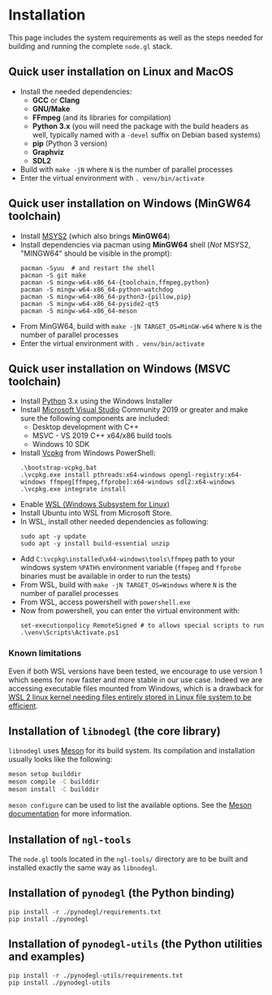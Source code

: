 # Installation

This page includes the system requirements as well as the steps needed for
building and running the complete `node.gl` stack.

## Quick user installation on Linux and MacOS

- Install the needed dependencies:
  - **GCC** or **Clang**
  - **GNU/Make**
  - **FFmpeg** (and its libraries for compilation)
  - **Python 3.x** (you will need the package with the build headers as well,
    typically named with a `-devel` suffix on Debian based systems)
  - **pip** (Python 3 version)
  - **Graphviz**
  - **SDL2**
- Build with `make -jN` where `N` is the number of parallel processes
- Enter the virtual environment with `. venv/bin/activate`

## Quick user installation on Windows (MinGW64 toolchain)

- Install [MSYS2](https://www.msys2.org/) (which also brings **MinGW64**)
- Install dependencies via pacman using **MinGW64** shell (*Not* MSYS2,
"MINGW64" should be visible in the prompt):
    ```shell
    pacman -Syuu  # and restart the shell
    pacman -S git make
    pacman -S mingw-w64-x86_64-{toolchain,ffmpeg,python}
    pacman -S mingw-w64-x86_64-python-watchdog
    pacman -S mingw-w64-x86_64-python3-{pillow,pip}
    pacman -S mingw-w64-x86_64-pyside2-qt5
    pacman -S mingw-w64-x86_64-meson
    ```
- From MinGW64, build with `make -jN TARGET_OS=MinGW-w64` where `N` is the number of parallel processes
- Enter the virtual environment with `. venv/bin/activate`

## Quick user installation on Windows (MSVC toolchain)

- Install [Python](https://www.python.org/downloads/windows/) 3.x using the Windows Installer
- Install [Microsoft Visual Studio](https://visualstudio.microsoft.com/downloads/) Community 2019 or greater and make sure the
following components are included:
    - Desktop development with C++
    - MSVC - VS 2019 C++ x64/x86 build tools
    - Windows 10 SDK
- Install [Vcpkg](https://github.com/microsoft/vcpkg) from Windows PowerShell:
    ```shell
    .\bootstrap-vcpkg.bat
    .\vcpkg.exe install pthreads:x64-windows opengl-registry:x64-windows ffmpeg[ffmpeg,ffprobe]:x64-windows sdl2:x64-windows
    .\vcpkg.exe integrate install
    ```
- Enable [WSL (Windows Subsystem for Linux)](https://docs.microsoft.com/en-us/windows/wsl/install-win10)
- Install Ubuntu into WSL from Microsoft Store.
- In WSL, install other needed dependencies as
following:
    ```shell
    sudo apt -y update
    sudo apt -y install build-essential unzip
    ```
- Add `C:\vcpkg\installed\x64-windows\tools\ffmpeg` path to your windows system `%PATH%` environment variable (`ffmpeg`
and `ffprobe` binaries must be available in order to run the tests)
- From WSL, build with `make -jN TARGET_OS=Windows` where `N` is the number of parallel processes
- From WSL, access powershell with `powershell.exe`
- Now from powershell, you can enter the virtual environment with:
    ```shell
    set-executionpolicy RemoteSigned # to allows special scripts to run
    .\venv\Scripts\Activate.ps1
    ```

### Known limitations

Even if both WSL versions have been tested, we encourage to use version 1
which seems for now faster and more stable in our use case. Indeed we are
accessing executable files mounted from Windows, which is a drawback for
[WSL 2 linux kernel needing files entirely stored in Linux file system to
be efficient][wsl1-vs-wsl2].

[wsl1-vs-wsl2]: https://docs.microsoft.com/en-us/windows/wsl/compare-versions#exceptions-for-using-wsl-1-rather-than-wsl-2

## Installation of `libnodegl` (the core library)

`libnodegl` uses [Meson][meson] for its build system. Its compilation and
installation usually looks like the following:

```sh
meson setup builddir
meson compile -C builddir
meson install -C builddir
```

`meson configure` can be used to list the available options. See the [Meson
documentation][meson-doc] for more information.

[meson]: https://mesonbuild.com/
[meson-doc]: https://mesonbuild.com/Quick-guide.html#compiling-a-meson-project

## Installation of `ngl-tools`

The `node.gl` tools located in the `ngl-tools/` directory are to be built and
installed exactly the same way as `libnodegl`.

## Installation of `pynodegl` (the Python binding)

```shell
pip install -r ./pynodegl/requirements.txt
pip install ./pynodegl
```

## Installation of `pynodegl-utils` (the Python utilities and examples)

```shell
pip install -r ./pynodegl-utils/requirements.txt
pip install ./pynodegl-utils
```
